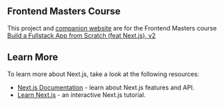 
## Frontend Masters Course

This project and [companion website](https://fullstack-v2-instructions.vercel.app/) are for the Frontend Masters course [Build a Fullstack App from Scratch (feat Next.js), v2](https://frontendmasters.com/courses/fullstack-app-next-v2/)

## Learn More

To learn more about Next.js, take a look at the following resources:

- [Next.js Documentation](https://nextjs.org/docs) - learn about Next.js features and API.
- [Learn Next.js](https://nextjs.org/learn) - an interactive Next.js tutorial.